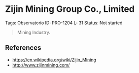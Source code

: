 # Zijin Mining Group Co., Limited

Tags: Observatorio
ID: PRO-1204
L: 31
Status: Not started

> Mining Industry.
> 

## References

- https://en.wikipedia.org/wiki/Zijin_Mining
- http://www.zijinmining.com/
